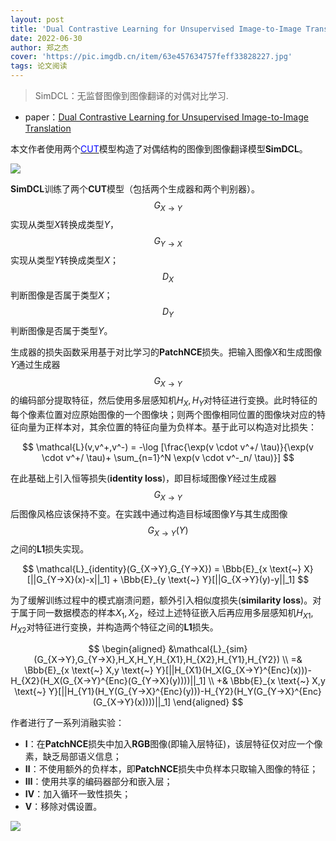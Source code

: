 ```yaml
---
layout: post
title: 'Dual Contrastive Learning for Unsupervised Image-to-Image Translation'
date: 2022-06-30
author: 郑之杰
cover: 'https://pic.imgdb.cn/item/63e457634757feff33828227.jpg'
tags: 论文阅读
---
```


> SimDCL：无监督图像到图像翻译的对偶对比学习.

- paper：[Dual Contrastive Learning for Unsupervised Image-to-Image Translation](https://arxiv.org/abs/2104.07689)

本文作者使用两个[<font color=Blue>CUT</font>](https://0809zheng.github.io/2022/05/10/cut.html)模型构造了对偶结构的图像到图像翻译模型**SimDCL**。

![](https://pic.imgdb.cn/item/63e457cb4757feff33833266.jpg)

**SimDCL**训练了两个**CUT**模型（包括两个生成器和两个判别器）。$$G_{X→Y}$$实现从类型$X$转换成类型$Y$，$$G_{Y→X}$$实现从类型$Y$转换成类型$X$；$$D_{X}$$判断图像是否属于类型$X$；$$D_{Y}$$判断图像是否属于类型$Y$。

生成器的损失函数采用基于对比学习的**PatchNCE**损失。把输入图像$X$和生成图像$Y$通过生成器$$G_{X→Y}$$的编码部分提取特征，然后使用多层感知机$H_X,H_Y$对特征进行变换。此时特征的每个像素位置对应原始图像的一个图像块；则两个图像相同位置的图像块对应的特征向量为正样本对，其余位置的特征向量为负样本。基于此可以构造对比损失：

$$ \mathcal{L}(v,v^+,v^-) = -\log [\frac{\exp(v \cdot v^+/ \tau)}{\exp(v \cdot v^+/ \tau)+
\sum_{n=1}^N \exp(v \cdot v^-_n/ \tau)}] $$

在此基础上引入恒等损失(**identity loss**)，即目标域图像$Y$经过生成器$$G_{X→Y}$$后图像风格应该保持不变。在实践中通过构造目标域图像$Y$与其生成图像$$G_{X→Y}(Y)$$之间的**L1**损失实现。

$$ \mathcal{L}_{identity}(G_{X→Y},G_{Y→X}) = \Bbb{E}_{x \text{~} X}[||G_{Y→X}(x)-x||_1] +  \Bbb{E}_{y \text{~} Y}[||G_{X→Y}(y)-y||_1] $$

为了缓解训练过程中的模式崩溃问题，额外引入相似度损失(**similarity loss**)。对于属于同一数据模态的样本$X_1,X_2$，经过上述特征嵌入后再应用多层感知机$H_{X1},H_{X2}$对特征进行变换，并构造两个特征之间的**L1**损失。

$$ \begin{aligned} &\mathcal{L}_{sim}(G_{X→Y},G_{Y→X},H_X,H_Y,H_{X1},H_{X2},H_{Y1},H_{Y2}) \\ =& \Bbb{E}_{x \text{~} X,y \text{~} Y}[||H_{X1}(H_X(G_{X→Y}^{Enc}(x)))-H_{X2}(H_X(G_{X→Y}^{Enc}(G_{Y→X}(y))))||_1] \\ +&  \Bbb{E}_{x \text{~} X,y \text{~} Y}[||H_{Y1}(H_Y(G_{Y→X}^{Enc}(y)))-H_{Y2}(H_Y(G_{Y→X}^{Enc}(G_{X→Y}(x))))||_1] \end{aligned} $$

作者进行了一系列消融实验：
- **Ⅰ**：在**PatchNCE**损失中加入**RGB**图像(即输入层特征)，该层特征仅对应一个像素，缺乏局部语义信息；
- **Ⅱ**：不使用额外的负样本，即**PatchNCE**损失中负样本只取输入图像的特征；
- **Ⅲ**：使用共享的编码器部分和嵌入层；
- **Ⅳ**：加入循环一致性损失；
- **Ⅴ**：移除对偶设置。

![](https://pic.imgdb.cn/item/63e460594757feff33926881.jpg)